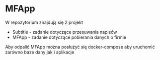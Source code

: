 # MFApp

W repozytorium znajdują się 2 projekt
-  Subtitle - zadanie dotyczące przesuwania napisów
-  MFApp - zadanie dotyczące pobierania danych o firmie

Aby odpalić MFApp można posłużyć się docker-compose aby uruchomić zarówno baze dany jak i aplikacje
